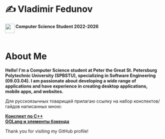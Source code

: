 # ✍ Vladimir Fedunov   


<img align="left" src="https://www.spbstu.ru/local/templates/main/img/logo.png" width="30" height="30"/>

<b>Computer Science Student 2022-2026</b><br/>


<br clear="left"/>


# About Me

<b>Hello! I'm a Computer Science student at Peter the Great St. Petersburg Polytechnic University (SPBSTU), specializing in Software Engineering (09.03.04). I am passionate about developing a wide range of applications and have experience in creating desktop applications, mobile apps, and websites.</b>

Для русскоязычных товарищей прилагаю ссылку на набор конспектов/гайдов написанных мною:

<b><a href="https://carbonated-sceptre-6c8.notion.site/C-dbf8ca9676ec4315a4c12bce48fa7175?pvs=74">Конспект по C++</a></b></br>
<b><a href="https://carbonated-sceptre-6c8.notion.site/Go-72ce11c912f647558304f8b64ea67f23">GOLang и элементы бэкенда</a></b>




Thank you for visiting my GitHub profile!
